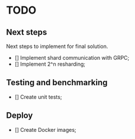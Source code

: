 # TODO

## Next steps
Next steps to implement for final solution.

* [] Implement shard communication with GRPC;
* [] Implement 2^n resharding;

## Testing and benchmarking
* [] Create unit tests;

## Deploy
* [] Create Docker images;
